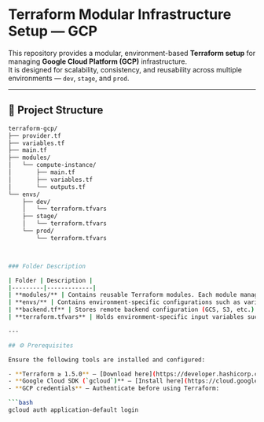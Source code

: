 # Terraform Modular Infrastructure Setup — GCP

This repository provides a modular, environment-based **Terraform setup** for managing **Google Cloud Platform (GCP)** infrastructure.  
It is designed for scalability, consistency, and reusability across multiple environments — `dev`, `stage`, and `prod`.

---

## 📁 Project Structure

```bash
terraform-gcp/
├── provider.tf
├── variables.tf
├── main.tf
├── modules/
│   └── compute-instance/
│       ├── main.tf
│       ├── variables.tf
│       └── outputs.tf
└── envs/
    ├── dev/
    │   └── terraform.tfvars
    ├── stage/
    │   └── terraform.tfvars
    └── prod/
        └── terraform.tfvars



### Folder Description

| Folder | Description |
|---------|-------------|
| **modules/** | Contains reusable Terraform modules. Each module manages a single resource or a set of related resources. |
| **envs/** | Contains environment-specific configurations such as variables and backend settings. |
| **backend.tf** | Stores remote backend configuration (GCS, S3, etc.) for Terraform state. |
| **terraform.tfvars** | Holds environment-specific input variables such as project ID, region, and zone. |

---

## ⚙️ Prerequisites

Ensure the following tools are installed and configured:

- **Terraform ≥ 1.5.0** — [Download here](https://developer.hashicorp.com/terraform/downloads)
- **Google Cloud SDK (`gcloud`)** — [Install here](https://cloud.google.com/sdk/docs/install)
- **GCP credentials** — Authenticate before using Terraform:

```bash
gcloud auth application-default login
